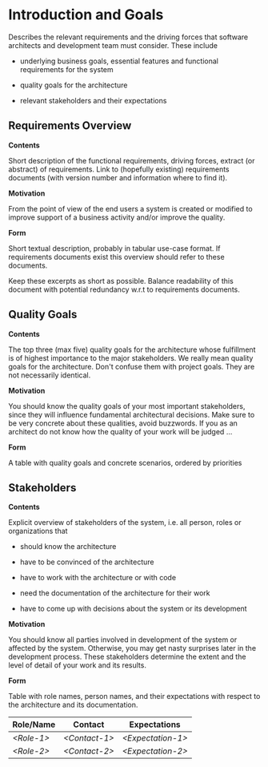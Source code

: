 # Introduction and Goals

Describes the relevant requirements and the driving forces that software
architects and development team must consider. These include

-   underlying business goals, essential features and functional
    requirements for the system

-   quality goals for the architecture

-   relevant stakeholders and their expectations

## Requirements Overview

**Contents**

Short description of the functional requirements, driving forces,
extract (or abstract) of requirements. Link to (hopefully existing)
requirements documents (with version number and information where to
find it).

**Motivation**

From the point of view of the end users a system is created or modified
to improve support of a business activity and/or improve the quality.

**Form**

Short textual description, probably in tabular use-case format. If
requirements documents exist this overview should refer to these
documents.

Keep these excerpts as short as possible. Balance readability of this
document with potential redundancy w.r.t to requirements documents.

## Quality Goals

**Contents**

The top three (max five) quality goals for the architecture whose
fulfillment is of highest importance to the major stakeholders. We
really mean quality goals for the architecture. Don't confuse them with
project goals. They are not necessarily identical.

**Motivation**

You should know the quality goals of your most important stakeholders,
since they will influence fundamental architectural decisions. Make sure
to be very concrete about these qualities, avoid buzzwords. If you as an
architect do not know how the quality of your work will be judged ...

**Form**

A table with quality goals and concrete scenarios, ordered by priorities

## Stakeholders

**Contents**

Explicit overview of stakeholders of the system, i.e. all person, roles
or organizations that

-   should know the architecture

-   have to be convinced of the architecture

-   have to work with the architecture or with code

-   need the documentation of the architecture for their work

-   have to come up with decisions about the system or its development

**Motivation**

You should know all parties involved in development of the system or
affected by the system. Otherwise, you may get nasty surprises later in
the development process. These stakeholders determine the extent and the
level of detail of your work and its results.

**Form**

Table with role names, person names, and their expectations with respect
to the architecture and its documentation.

| Role/Name | Contact | Expectations |
|----|----|----|
| *\<Role-1\>* | *\<Contact-1\>* | *\<Expectation-1\>* |
| *\<Role-2\>* | *\<Contact-2\>* | *\<Expectation-2\>* |
